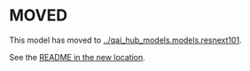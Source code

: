 
# MOVED
This model has moved to [../qai_hub_models.models.resnext101](../resnext101).

See the [README in the new location](../resnext101/README.md).
